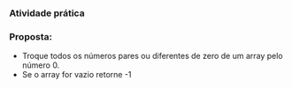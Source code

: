 ### Atividade prática 

### Proposta:

-  Troque todos os números pares ou diferentes de zero de um array pelo número 0.
-  Se o array for vazio retorne -1 




